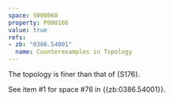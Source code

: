 ```yaml
---
space: S000068
property: P000166
value: true
refs:
- zb: "0386.54001"
  name: Counterexamples in Topology
---
```

The topology is finer than that of {S176}.

See item #1 for space #76 in {{zb:0386.54001}}.
